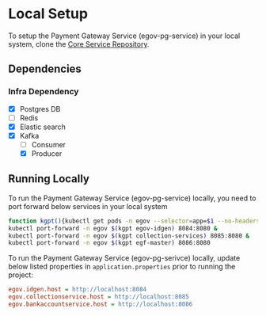 # Local Setup

To setup the Payment Gateway Service (egov-pg-service) in your local system, clone the [Core Service Repository](https://github.com/upyog/UPYOG/tree/master/core-services).

## Dependencies

### Infra Dependency

- [X] Postgres DB
- [ ] Redis
- [X] Elastic search
- [X] Kafka
  - [ ] Consumer
  - [X] Producer

## Running Locally

To run the Payment Gateway Service (egov-pg-service) locally, you need to port forward below services in your local system

```bash
function kgpt(){kubectl get pods -n egov --selector=app=$1 --no-headers=true | head -n1 | awk '{print $1}'}
kubectl port-forward -n egov $(kgpt egov-idgen) 8084:8080 &
kubectl port-forward -n egov $(kgpt collection-services) 8085:8080 &
kubectl port-forward -n egov $(kgpt egf-master) 8086:8080
```

To run the Payment Gateway Service (egov-pg-serivce) locally, update below listed properties in `application.properties` prior to running the project:

```ini
egov.idgen.host = http://localhost:8084
egov.collectionservice.host = http://localhost:8085
egov.bankaccountservice.host = http://localhost:8086
```

